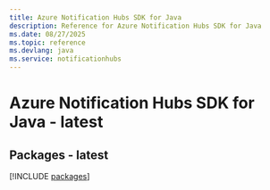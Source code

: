 ```yaml
---
title: Azure Notification Hubs SDK for Java
description: Reference for Azure Notification Hubs SDK for Java
ms.date: 08/27/2025
ms.topic: reference
ms.devlang: java
ms.service: notificationhubs
---
```

# Azure Notification Hubs SDK for Java - latest
## Packages - latest
[!INCLUDE [packages](notification-hubs-index.md)]